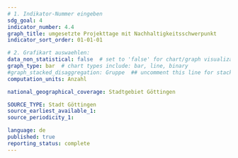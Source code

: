 ```yaml
---
# 1. Indikator-Nummer eingeben 
sdg_goal: 4
indicator_number: 4.4
graph_title: umgesetzte Projekttage mit Nachhaltigkeitsschwerpunkt
indicator_sort_order: 01-01-01

# 2. Grafikart auswaehlen: 
data_non_statistical: false  # set to 'false' for chart/graph visualization 
graph_type: bar  # chart types include: bar, line, binary 
#graph_stacked_disaggregation: Gruppe  ## uncomment this line for stacked bars. eplace 'Geschlecht' with the field of aggregation. 
computation_units: Anzahl

national_geographical_coverage: Stadtgebiet Göttingen

SOURCE_TYPE: Stadt Göttingen
source_earliest_available_1: 
source_periodicity_1:

language: de   
published: true 
reporting_status: complete
---
```

